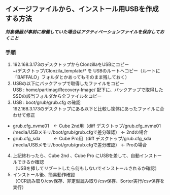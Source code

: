 ## イメージファイルから、インストール用USBを作成する方法

***対象機器が事前に稼働していた場合はアクティベーションファイルを保存しておくこと***


### 手順
1. 192.168.3.173のデスクトップからClonzillaをUSBにコピー<br>
~/デスクトップ/Clonzila_template/* を USBのルートへコピー（ルートに「BAFFALO」フォルダとかあってもそのまま残しておく）
2. USBの以下にバックアップで取得したファイルをコピー<br>
USB : home/partimag/Recovery-Image/ 配下に、バックアップで取得したSSDの該当フォルダから全ファイルをコピー
3. USB : boot/grub/grub.cfg の確認<br>
192.168.3.173のデスクトップにある以下と比較し筐体にあったファイルに合わせて修正
- grub.cfg_nvme01　← Cube 2nd用（diff デスクトップ/grub.cfg_nvme01 /media/USBメモリ/boot/grub/grub.cfgで差分確認） ← 2ndの場合
- grub.cfg_sda　　　← Cube Pro用（diff デスクトップ/grub.cfg_sda /media/USBメモリ/boot/grub/grub.cfgで差分確認） ← Proの場合
4. 上記終わったら、Cube 2nd 、Cube Pro にUSBを差して、自動インストールできるか確認<br>（USBを挿してリブートしたら何もしないでインストールされるか確認）
5. インストール後、簡易動作確認<br>（OCR読み取り/csv保存、非定型読み取り/csv保存、Sorter実行/csv保存を実行）
